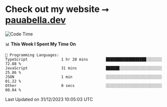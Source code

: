 # Check out my website ⭢ [pauabella.dev](https://pauabella.dev)

<!--START_SECTION:waka-->
![Code Time](http://img.shields.io/badge/Code%20Time-2%2C818%20hrs%2047%20mins-blue)

📊 **This Week I Spent My Time On** 

```text
💬 Programming Languages: 
TypeScript               1 hr 28 mins        ██████████████████░░░░░░░   72.88 % 
JavaScript               31 mins             ██████░░░░░░░░░░░░░░░░░░░   25.86 % 
JSON                     1 min               ░░░░░░░░░░░░░░░░░░░░░░░░░   01.22 % 
Other                    0 secs              ░░░░░░░░░░░░░░░░░░░░░░░░░   00.04 % 
```


 Last Updated on 31/12/2023 10:05:03 UTC
<!--END_SECTION:waka-->

